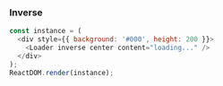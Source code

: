 ### Inverse

<!--start-code-->

```js
const instance = (
  <div style={{ background: '#000', height: 200 }}>
    <Loader inverse center content="loading..." />
  </div>
);
ReactDOM.render(instance);
```

<!--end-code-->
